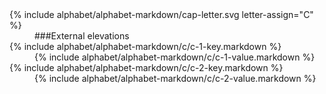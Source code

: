 

<dl>

<dt markdown="1" class="alphabet-table-key">
{% include alphabet/alphabet-markdown/cap-letter.svg letter-assign="C" %}
</dt>
<dd class="alphabet-table-value">
<div markdown="1">
###External elevations
</div>

<dt markdown="1">
{% include alphabet/alphabet-markdown/c/c-1-key.markdown %}
</dt>
<dd>
<div markdown="1">
{% include alphabet/alphabet-markdown/c/c-1-value.markdown %}
</div>

<dt markdown="1">
{% include alphabet/alphabet-markdown/c/c-2-key.markdown %}
</dt>
<dd>
<div markdown="1">
{% include alphabet/alphabet-markdown/c/c-2-value.markdown %}
</div>
</dd>

</dl>